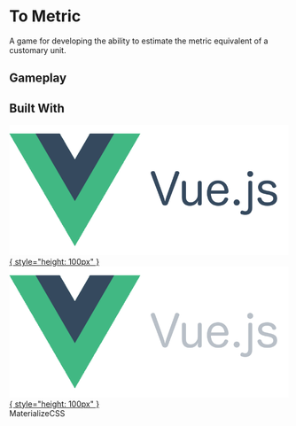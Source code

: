 # To Metric

A game for developing the ability to estimate the metric equivalent of a customary unit.

## Gameplay

## Built With
[![vue.js](./img/vue-day.png#only-light){ style="height: 100px" }](https://vuejs.org/)  
[![vue.js](./img/vue-night.png#only-dark){ style="height: 100px" }](https://vuejs.org/)  
MaterializeCSS